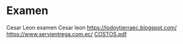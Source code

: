 # Examen
Cesar Leon examen
Cesar leon
https://lodoytierraec.blogspot.com/
https://www.servientrega.com.ec/
[COSTOS.pdf](https://github.com/user-attachments/files/21491365/COSTOS.pdf)
